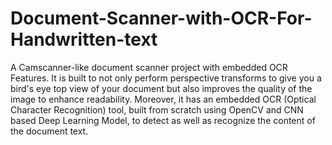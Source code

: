 # Document-Scanner-with-OCR-For-Handwritten-text
A Camscanner-like document scanner project with embedded OCR Features. It is built to not only perform perspective transforms to give you a bird's eye top view of your document but also improves the quality of the image to enhance readability. Moreover, it has an embedded OCR (Optical Character Recognition) tool, built from scratch using OpenCV and CNN based Deep Learning Model, to detect as well as recognize the content of the document text. 
